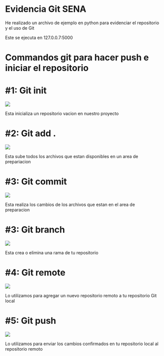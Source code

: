<div>
  <h1>Evidencia Git SENA</h1>
  <p>He realizado un archivo de ejemplo en python para evidenciar el repositorio y el uso de Git</p>
  <p>Este se ejecuta en 127.0.0.7:5000</p>
</div>

<div>
  <h1>Commandos git para hacer push e iniciar el repositorio</h1>
  <div>
    <h1>#1: Git init</h1>
    <img src="https://imgur.com/Kbo7EUh.jpg" />
    <p>Esta inicializa un repositorio vacion en nuestro proyecto</p>
  </div>

  <div>
    <h1>#2: Git add .</h1>
    <img src="https://imgur.com/mt5Uga2.jpg" />
    <p>Esta sube todos los archivos que estan disponibles en un area de prepariacion</p>
  </div>

  <div>
    <h1>#3: Git commit</h1>
    <img src="https://imgur.com/jYO3f2M.jpg" />
    <p>Esta realiza los cambios de los archivos que estan en el area de preparacion</p>
  </div>

  <div>
    <h1>#3: Git branch</h1>
    <img src="https://imgur.com/70s5bX8.jpg" />
    <p>Esta crea o elimina una rama de tu repositorio</p>
  </div>

  <div>
    <h1>#4: Git remote</h1>
    <img src="https://imgur.com/JYAVMaZ.jpg" />
    <p>Lo utilizamos para agregar un nuevo repositorio remoto a tu repositorio Git local</p>
  </div>

  <div>
    <h1>#5: Git push</h1>
    <img src="https://imgur.com/qIXqBIj.jpg" />
    <p>Lo utilizamos para enviar los cambios confirmados en tu repositorio local al repositorio remoto</p>
  </div>
  
</div>



